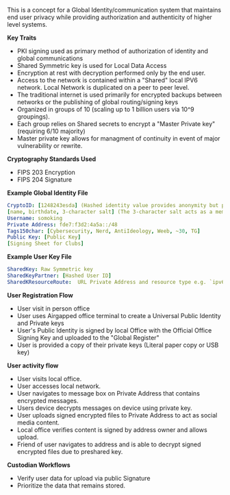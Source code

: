 This is a concept for a Global Identity/communication system that maintains end user privacy while providing authorization and authenticity of higher level systems.  


**Key Traits**  
- PKI signing used as primary method of authorization of identity and global communications
- Shared Symmetric key is used for Local Data Access
- Encryption at rest with decryption performed only by the end user.
- Access to the network is contained within a "Shared" local IPV6 network. Local Network is duplicated on a peer to peer level. 
- The traditional internet is used primarily for encrypted backups between networks or the publishing of global routing/signing keys  
- Organized in groups of 10 (scaling up to 1 billion users via 10^9 groupings).
- Each group relies on Shared secrets to encrypt a "Master Private key" (requiring 6/10 majority)
- Master private key allows for managment of continuity in event of major vulnerability or rewrite. 
  

**Cryptography Standards Used**  
- FIPS 203 Encryption  
- FIPS 204 Signature

**Example Global Identity File**  
```yaml
CryptoID: [1248243esda] (Hashed identity value provides anonymity but prevents identity disclosure)  
[name, birthdate, 3-character salt] (The 3-character salt acts as a memorable password for users to reconstruct their ID)  
Username: somoking  
Private Address: fde7:f3d2:4a5a::/48  
Tags150char: [Cybersecurity, Nerd, AntiIdeology, Weeb, ~30, TG]  
Public Key: [Public Key]  
[Signing Sheet for Clubs]  
```
**Example User Key File**  
```yaml
SharedKey: Raw Symmetric key
SharedKeyPartner: [Hashed User ID]
SharedKResourceRoute:  URL Private Address and resource type e.g. `ipv6/mailbox` or ipv6/Feed`
```

**User Registration Flow**
- User visit in person office
- User uses Airgapped office terminal to create a Universal Public Identity and Private keys
- User's Public Identity is signed by local Office with the Official Office Signing Key and uploaded to the "Global Register" 
- User is provided a copy of their private keys (Literal paper copy or USB key)

**User activity flow**
- User visits local office.
- User accesses local network.
- User navigates to message box on Private Address that contains encrypted messages.
- Users device decrypts messages on device using private key.
- User uploads signed encrypted files to Private Address to act as social media content.
- Local office verifies content is signed by address owner and allows upload.
- Friend of user navigates to address and is able to decrypt signed encrypted files due to preshared key.

**Custodian Workflows**
- Verify user data for upload via public Signature
- Prioritize the data that remains stored. 

